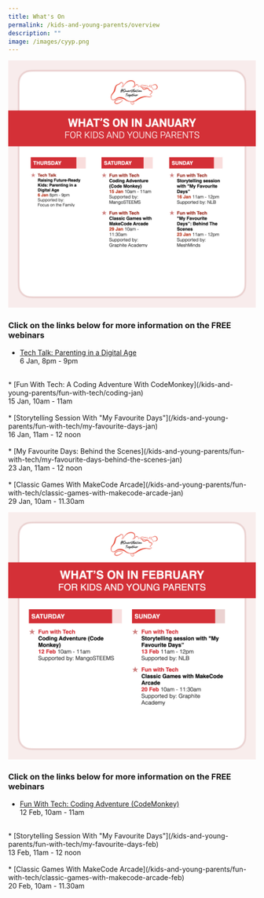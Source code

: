 ```yaml
---
title: What's On
permalink: /kids-and-young-parents/overview
description: ""
image: /images/cyyp.png
---
```

![Free webinars in January for kids](/images/snt_jan_22_kids.jpeg)

### Click on the links below for more information on the FREE webinars

* [Tech Talk: Parenting in a Digital Age](/kids-and-young-parents/tech-talks/raising-future-ready-kids)<br>
6 Jan, 8pm - 9pm<br> 
<br>
* [Fun With Tech: A Coding Adventure With CodeMonkey](/kids-and-young-parents/fun-with-tech/coding-jan)<br>
15 Jan, 10am - 11am <br>
 <br>
* [Storytelling Session With "My Favourite Days"](/kids-and-young-parents/fun-with-tech/my-favourite-days-jan) <br>
16 Jan, 11am - 12 noon <br>
<br>
* [My Favourite Days: Behind the Scenes](/kids-and-young-parents/fun-with-tech/my-favourite-days-behind-the-scenes-jan) <br>
23 Jan, 11am - 12 noon <br>
 <br>
* [Classic Games With MakeCode Arcade](/kids-and-young-parents/fun-with-tech/classic-games-with-makecode-arcade-jan)<br>
29 Jan, 10am - 11.30am <br>

![List of free webinars in February for kids](/images/feb-2022/Overview-Kids.png)

### Click on the links below for more information on the FREE webinars

* [Fun With Tech: Coding Adventure (CodeMonkey) ](/kids-and-young-parents/fun-with-tech/coding-feb)<br>
12 Feb, 10am - 11am<br>
 <br>
* [Storytelling Session With "My Favourite Days"](/kids-and-young-parents/fun-with-tech/my-favourite-days-feb)<br>
13 Feb, 11am - 12 noon<br>  
 <br>
* [Classic Games With MakeCode Arcade](/kids-and-young-parents/fun-with-tech/classic-games-with-makecode-arcade-feb)<br>
20 Feb, 10am - 11.30am<br>